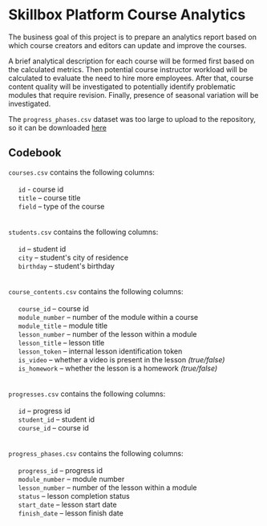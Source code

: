 # Skillbox Platform Course Analytics

The business goal of this project is to prepare an analytics report based on which course creators and editors can update and improve the courses. 

A brief analytical description for each course will be formed first based on the calculated metrics. Then potential course instructor workload will be calculated to evaluate the need to hire more employees. After that, course content quality will be investigated to potentially identify problematic modules that require revision. Finally, presence of seasonal variation will be investigated.

The `progress_phases.csv` dataset was too large to upload to the repository, so it can be downloaded [here](https://drive.google.com/file/d/1uejxyeuFtVLNOZtl_3W85o9U2xdpKogM/view?usp=sharing)

## Codebook

`courses.csv` contains the following columns: <br><br>
&nbsp;&nbsp;&nbsp;&nbsp; `id` - course id <br>
&nbsp;&nbsp;&nbsp;&nbsp; `title` – course title <br>
&nbsp;&nbsp;&nbsp;&nbsp;  `field` – type of the course <br> <br><br>
`students.csv` contains the following columns: <br><br>
&nbsp;&nbsp;&nbsp;&nbsp; `id` – student id <br>
&nbsp;&nbsp;&nbsp;&nbsp; `city` – student's city of residence <br>
&nbsp;&nbsp;&nbsp;&nbsp;  `birthday` – student's birthday <br> <br><br>
`course_contents.csv` contains the following columns: <br><br>
&nbsp;&nbsp;&nbsp;&nbsp; `course_id` – course id <br>
&nbsp;&nbsp;&nbsp;&nbsp; `module_number` – number of the module within a course <br>
&nbsp;&nbsp;&nbsp;&nbsp;  `module_title` – module title <br> 
&nbsp;&nbsp;&nbsp;&nbsp; `lesson_number` – number of the lesson within a module <br>
&nbsp;&nbsp;&nbsp;&nbsp;  `lesson_title` – lesson title <br>
&nbsp;&nbsp;&nbsp;&nbsp;  `lesson_token` – internal lesson identification token <br> 
&nbsp;&nbsp;&nbsp;&nbsp; `is_video` – whether a video is present in the lesson *(true/false)* <br>
&nbsp;&nbsp;&nbsp;&nbsp;  `is_homework` – whether the lesson is a homework *(true/false)* <br>
<br><br>
`progresses.csv` contains the following columns: <br><br>
&nbsp;&nbsp;&nbsp;&nbsp; `id` – progress id <br>
&nbsp;&nbsp;&nbsp;&nbsp; `student_id` – student id <br>
&nbsp;&nbsp;&nbsp;&nbsp;  `course_id` – course id <br> <br><br>
`progress_phases.csv` contains the following columns: <br><br>
&nbsp;&nbsp;&nbsp;&nbsp; `progress_id` – progress id <br>
&nbsp;&nbsp;&nbsp;&nbsp; `module_number` – module number <br>
&nbsp;&nbsp;&nbsp;&nbsp; `lesson_number` – number of the lesson within a module <br>
&nbsp;&nbsp;&nbsp;&nbsp;  `status` – lesson completion status <br>
&nbsp;&nbsp;&nbsp;&nbsp;  `start_date` – lesson start date <br> 
&nbsp;&nbsp;&nbsp;&nbsp; `finish_date` – lesson finish date <br>
<br><br>

